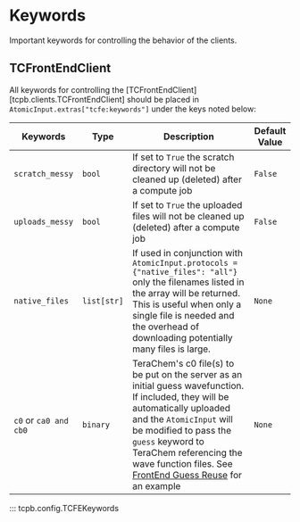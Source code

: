 # Keywords

Important keywords for controlling the behavior of the clients.

## TCFrontEndClient

All keywords for controlling the [TCFrontEndClient][tcpb.clients.TCFrontEndClient] should be placed in `AtomicInput.extras["tcfe:keywords"]` under the keys noted below:

| Keywords              | Type        | Description                                                                                                                                                                                                                                                                                                                      | Default Value |
| --------------------- | ----------- | -------------------------------------------------------------------------------------------------------------------------------------------------------------------------------------------------------------------------------------------------------------------------------------------------------------------------------- | ------------- |
| `scratch_messy`       | `bool`      | If set to `True` the scratch directory will not be cleaned up (deleted) after a compute job                                                                                                                                                                                                                                      | `False`       |
| `uploads_messy`       | `bool`      | If set to `True` the uploaded files will not be cleaned up (deleted) after a compute job                                                                                                                                                                                                                                         | `False`       |
| `native_files`        | `list[str]` | If used in conjunction with `AtomicInput.protocols = {"native_files": "all"}` only the filenames listed in the array will be returned. This is useful when only a single file is needed and the overhead of downloading potentially many files is large.                                                                         | `None`        |
| `c0` or `ca0 and cb0` | `binary`    | TeraChem's c0 file(s) to be put on the server as an initial guess wavefunction. If included, they will be automatically uploaded and the `AtomicInput` will be modified to pass the `guess` keyword to TeraChem referencing the wave function files. See [FrontEnd Guess Reuse](Examples/frontend_guess_reuse.md) for an example | `None`        |

::: tcpb.config.TCFEKeywords
